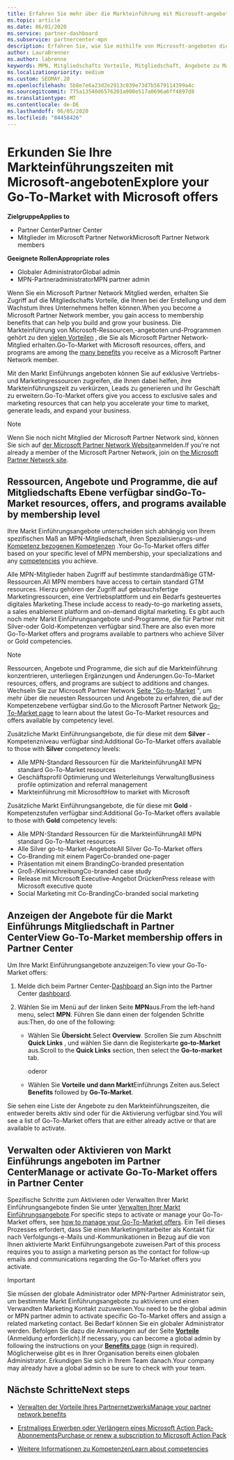 ```yaml
---
title: Erfahren Sie mehr über die Markteinführung mit Microsoft-angeboten
ms.topic: article
ms.date: 06/01/2020
ms.service: partner-dashboard
ms.subservice: partnercenter-mpn
description: Erfahren Sie, wie Sie mithilfe von Microsoft-angeboten die Markteinführungszeit beschleunigen, Leads generieren und Ihr Unternehmen erweitern können.
author: LauraBrenner
ms.author: labrenne
keywords: MPN, Mitgliedschafts Vorteile, Mitgliedschaft, Angebote zu Markteinführungszeiten, Markteinführung mit Microsoft, zu Markt, Goldmitgliedschaft, Silver-Mitgliedschaft
ms.localizationpriority: medium
ms.custom: SEOMAY.20
ms.openlocfilehash: 5b8e7e6a23d2e2913c039e73d7b5679114399a4c
ms.sourcegitcommit: 775a13540d6576201a900e517a0696a6ff4897d8
ms.translationtype: MT
ms.contentlocale: de-DE
ms.lasthandoff: 06/05/2020
ms.locfileid: "84458426"
---
```

# <a name="explore-your-go-to-market-with-microsoft-offers"></a><span data-ttu-id="9247a-104">Erkunden Sie Ihre Markteinführungszeiten mit Microsoft-angeboten</span><span class="sxs-lookup"><span data-stu-id="9247a-104">Explore your Go-To-Market with Microsoft offers</span></span>

<span data-ttu-id="9247a-105">**Zielgruppe**</span><span class="sxs-lookup"><span data-stu-id="9247a-105">**Applies to**</span></span>

- <span data-ttu-id="9247a-106">Partner Center</span><span class="sxs-lookup"><span data-stu-id="9247a-106">Partner Center</span></span>
- <span data-ttu-id="9247a-107">Mitglieder im Microsoft Partner Network</span><span class="sxs-lookup"><span data-stu-id="9247a-107">Microsoft Partner Network members</span></span>

<span data-ttu-id="9247a-108">**Geeignete Rollen**</span><span class="sxs-lookup"><span data-stu-id="9247a-108">**Appropriate roles**</span></span>

- <span data-ttu-id="9247a-109">Globaler Administrator</span><span class="sxs-lookup"><span data-stu-id="9247a-109">Global admin</span></span>
- <span data-ttu-id="9247a-110">MPN-Partneradministrator</span><span class="sxs-lookup"><span data-stu-id="9247a-110">MPN partner admin</span></span>

<span data-ttu-id="9247a-111">Wenn Sie ein Microsoft Partner Network Mitglied werden, erhalten Sie Zugriff auf die Mitgliedschafts Vorteile, die Ihnen bei der Erstellung und dem Wachstum Ihres Unternehmens helfen können.</span><span class="sxs-lookup"><span data-stu-id="9247a-111">When you become a Microsoft Partner Network member, you gain access to membership benefits that can help you build and grow your business.</span></span> <span data-ttu-id="9247a-112">Die Markteinführung von Microsoft-Ressourcen,-angeboten und-Programmen gehört zu den [vielen Vorteilen](https://partner.microsoft.com/manage-your-partner-network-benefits) , die Sie als Microsoft Partner Network-Mitglied erhalten.</span><span class="sxs-lookup"><span data-stu-id="9247a-112">Go-To-Market with Microsoft resources, offers, and programs are among the [many benefits](https://partner.microsoft.com/manage-your-partner-network-benefits) you receive as a Microsoft Partner Network member.</span></span>

<span data-ttu-id="9247a-113">Mit den Markt Einführungs angeboten können Sie auf exklusive Vertriebs-und Marketingressourcen zugreifen, die Ihnen dabei helfen, ihre Markteinführungszeit zu verkürzen, Leads zu generieren und Ihr Geschäft zu erweitern.</span><span class="sxs-lookup"><span data-stu-id="9247a-113">Go-To-Market offers give you access to exclusive sales and marketing resources that can help you accelerate your time to market, generate leads, and expand your business.</span></span>

>[!NOTE]
><span data-ttu-id="9247a-114">Wenn Sie noch nicht Mitglied der Microsoft Partner Network sind, können Sie sich auf [der Microsoft Partner Network Website](https://partner.microsoft.com/membership)anmelden.</span><span class="sxs-lookup"><span data-stu-id="9247a-114">If you're not already a member of the Microsoft Partner Network, join on [the Microsoft Partner Network site](https://partner.microsoft.com/membership).</span></span>

## <a name="go-to-market-resources-offers-and-programs-available-by-membership-level"></a><span data-ttu-id="9247a-115">Ressourcen, Angebote und Programme, die auf Mitgliedschafts Ebene verfügbar sind</span><span class="sxs-lookup"><span data-stu-id="9247a-115">Go-To-Market resources, offers, and programs available by membership level</span></span>

<span data-ttu-id="9247a-116">Ihre Markt Einführungsangebote unterscheiden sich abhängig von Ihrem spezifischen Maß an MPN-Mitgliedschaft, ihren Spezialisierungs-und [Kompetenz bezogenen Kompetenzen](learn-about-competencies.md) .</span><span class="sxs-lookup"><span data-stu-id="9247a-116">Your Go-To-Market offers differ based on your specific level of MPN membership, your specializations and any [competencies](learn-about-competencies.md) you achieve.</span></span>

<span data-ttu-id="9247a-117">Alle MPN-Mitglieder haben Zugriff auf bestimmte standardmäßige GTM-Ressourcen.</span><span class="sxs-lookup"><span data-stu-id="9247a-117">All MPN members have access to certain standard GTM resources.</span></span> <span data-ttu-id="9247a-118">Hierzu gehören der Zugriff auf gebrauchsfertige Marketingressourcen, eine Vertriebsplattform und ein Bedarfs gesteuertes digitales Marketing.</span><span class="sxs-lookup"><span data-stu-id="9247a-118">These include access to ready-to-go marketing assets, a sales enablement platform and on-demand digital marketing.</span></span> <span data-ttu-id="9247a-119">Es gibt auch noch mehr Markt Einführungsangebote und-Programme, die für Partner mit Silver-oder Gold-Kompetenzen verfügbar sind.</span><span class="sxs-lookup"><span data-stu-id="9247a-119">There are also even more Go-To-Market offers and programs available to partners who achieve Silver or Gold competencies.</span></span>

>[!NOTE]
><span data-ttu-id="9247a-120">Ressourcen, Angebote und Programme, die sich auf die Markteinführung konzentrieren, unterliegen Ergänzungen und Änderungen.</span><span class="sxs-lookup"><span data-stu-id="9247a-120">Go-To-Market resources, offers, and programs are subject to additions and changes.</span></span> <span data-ttu-id="9247a-121">Wechseln Sie zur Microsoft Partner Network [Seite "Go-to-Market](https://partner.microsoft.com/membership/go-to-market) ", um mehr über die neuesten Ressourcen und Angebote zu erfahren, die auf der Kompetenzebene verfügbar sind.</span><span class="sxs-lookup"><span data-stu-id="9247a-121">Go to the Microsoft Partner Network [Go-To-Market page](https://partner.microsoft.com/membership/go-to-market) to learn about the latest Go-To-Market resources and offers available by competency level.</span></span>

<span data-ttu-id="9247a-122">Zusätzliche Markt Einführungsangebote, die für diese mit dem **Silver** -Kompetenzniveau verfügbar sind:</span><span class="sxs-lookup"><span data-stu-id="9247a-122">Additional Go-To-Market offers available to those with **Silver** competency levels:</span></span>

- <span data-ttu-id="9247a-123">Alle MPN-Standard Ressourcen für die Markteinführung</span><span class="sxs-lookup"><span data-stu-id="9247a-123">All MPN standard Go-To-Market resources</span></span>
- <span data-ttu-id="9247a-124">Geschäftsprofil Optimierung und Weiterleitungs Verwaltung</span><span class="sxs-lookup"><span data-stu-id="9247a-124">Business profile optimization and referral management</span></span>
- <span data-ttu-id="9247a-125">Markteinführung mit Microsoft</span><span class="sxs-lookup"><span data-stu-id="9247a-125">How to market with Microsoft</span></span>

<span data-ttu-id="9247a-126">Zusätzliche Markt Einführungsangebote, die für diese mit **Gold** -Kompetenzstufen verfügbar sind:</span><span class="sxs-lookup"><span data-stu-id="9247a-126">Additional Go-To-Market offers available to those with **Gold** competency levels:</span></span>

- <span data-ttu-id="9247a-127">Alle MPN-Standard Ressourcen für die Markteinführung</span><span class="sxs-lookup"><span data-stu-id="9247a-127">All MPN standard Go-To-Market resources</span></span>
- <span data-ttu-id="9247a-128">Alle Silver go-to-Market-Angebote</span><span class="sxs-lookup"><span data-stu-id="9247a-128">All Silver Go-To-Market offers</span></span>
- <span data-ttu-id="9247a-129">Co-Branding mit einem Pager</span><span class="sxs-lookup"><span data-stu-id="9247a-129">Co-branded one-pager</span></span>
- <span data-ttu-id="9247a-130">Präsentation mit einem Branding</span><span class="sxs-lookup"><span data-stu-id="9247a-130">Co-branded presentation</span></span>
- <span data-ttu-id="9247a-131">Groß-/Kleinschreibung</span><span class="sxs-lookup"><span data-stu-id="9247a-131">Co-branded case study</span></span>
- <span data-ttu-id="9247a-132">Release mit Microsoft Executive-Angebot Drücken</span><span class="sxs-lookup"><span data-stu-id="9247a-132">Press release with Microsoft executive quote</span></span>
- <span data-ttu-id="9247a-133">Social Marketing mit Co-Branding</span><span class="sxs-lookup"><span data-stu-id="9247a-133">Co-branded social marketing</span></span>

## <a name="view-go-to-market-membership-offers-in-partner-center"></a><span data-ttu-id="9247a-134">Anzeigen der Angebote für die Markt Einführungs Mitgliedschaft in Partner Center</span><span class="sxs-lookup"><span data-stu-id="9247a-134">View Go-To-Market membership offers in Partner Center</span></span>

<span data-ttu-id="9247a-135">Um Ihre Markt Einführungsangebote anzuzeigen:</span><span class="sxs-lookup"><span data-stu-id="9247a-135">To view your Go-To-Market offers:</span></span>

1. <span data-ttu-id="9247a-136">Melde dich beim Partner Center-[Dashboard](https://partner.microsoft.com/dashboard) an.</span><span class="sxs-lookup"><span data-stu-id="9247a-136">Sign into the Partner Center [dashboard](https://partner.microsoft.com/dashboard).</span></span>

2. <span data-ttu-id="9247a-137">Wählen Sie im Menü auf der linken Seite **MPN**aus.</span><span class="sxs-lookup"><span data-stu-id="9247a-137">From the left-hand menu, select **MPN**.</span></span> <span data-ttu-id="9247a-138">Führen Sie dann einen der folgenden Schritte aus:</span><span class="sxs-lookup"><span data-stu-id="9247a-138">Then, do one of the following:</span></span>

    - <span data-ttu-id="9247a-139">Wählen Sie **Übersicht**.</span><span class="sxs-lookup"><span data-stu-id="9247a-139">Select **Overview**.</span></span> <span data-ttu-id="9247a-140">Scrollen Sie zum Abschnitt **Quick Links** , und wählen Sie dann die Registerkarte **go-to-Market** aus.</span><span class="sxs-lookup"><span data-stu-id="9247a-140">Scroll to the **Quick Links** section, then select the **Go-to-market** tab.</span></span>

      <span data-ttu-id="9247a-141">oder</span><span class="sxs-lookup"><span data-stu-id="9247a-141">or</span></span>

    - <span data-ttu-id="9247a-142">Wählen Sie **Vorteile** **und dann Markt**Einführungs Zeiten aus.</span><span class="sxs-lookup"><span data-stu-id="9247a-142">Select **Benefits** followed by **Go-To-Market**.</span></span>

<span data-ttu-id="9247a-143">Sie sehen eine Liste der Angebote zu den Markteinführungszeiten, die entweder bereits aktiv sind oder für die Aktivierung verfügbar sind.</span><span class="sxs-lookup"><span data-stu-id="9247a-143">You will see a list of Go-To-Market offers that are either already active or that are available to activate.</span></span>

## <a name="manage-or-activate-go-to-market-offers-in-partner-center"></a><span data-ttu-id="9247a-144">Verwalten oder Aktivieren von Markt Einführungs angeboten im Partner Center</span><span class="sxs-lookup"><span data-stu-id="9247a-144">Manage or activate Go-To-Market offers in Partner Center</span></span>

<span data-ttu-id="9247a-145">Spezifische Schritte zum Aktivieren oder Verwalten Ihrer Markt Einführungsangebote finden Sie unter [Verwalten Ihrer Markt Einführungsangebote](manage-your-partner-network-benefits.md#manage-go-to-market-offers).</span><span class="sxs-lookup"><span data-stu-id="9247a-145">For specific steps to activate or manage your Go-To-Market offers, see [how to manage your Go-To-Market offers](manage-your-partner-network-benefits.md#manage-go-to-market-offers).</span></span> <span data-ttu-id="9247a-146">Ein Teil dieses Prozesses erfordert, dass Sie einen Marketingmitarbeiter als Kontakt für nach Verfolgungs-e-Mails und-Kommunikationen in Bezug auf die von Ihnen aktivierte Markt Einführungsangebote zuweisen.</span><span class="sxs-lookup"><span data-stu-id="9247a-146">Part of this process requires you to assign a marketing person as the contact for follow-up emails and communications regarding the Go-To-Market offers you activate.</span></span>

>[!IMPORTANT]
><span data-ttu-id="9247a-147">Sie müssen der globale Administrator oder MPN-Partner Administrator sein, um bestimmte Markt Einführungsangebote zu aktivieren und einen Verwandten Marketing Kontakt zuzuweisen.</span><span class="sxs-lookup"><span data-stu-id="9247a-147">You need to be the global admin or MPN partner admin to activate specific Go-To-Market offers and assign a related marketing contact.</span></span> <span data-ttu-id="9247a-148">Bei Bedarf können Sie ein globaler Administrator werden. Befolgen Sie dazu die Anweisungen auf der Seite [**Vorteile**](https://partnercenter.microsoft.com/pcv/partnership/benefits) (Anmeldung erforderlich).</span><span class="sxs-lookup"><span data-stu-id="9247a-148">If necessary, you can become a global admin by following the instructions on your [**Benefits** page](https://partnercenter.microsoft.com/pcv/partnership/benefits) (sign in required).</span></span> <span data-ttu-id="9247a-149">Möglicherweise gibt es in Ihrer Organisation bereits einen globalen Administrator. Erkundigen Sie sich in Ihrem Team danach.</span><span class="sxs-lookup"><span data-stu-id="9247a-149">Your company may already have a global admin so be sure to check with your team.</span></span>

## <a name="next-steps"></a><span data-ttu-id="9247a-150">Nächste Schritte</span><span class="sxs-lookup"><span data-stu-id="9247a-150">Next steps</span></span>

- [<span data-ttu-id="9247a-151">Verwalten der Vorteile Ihres Partnernetzwerks</span><span class="sxs-lookup"><span data-stu-id="9247a-151">Manage your partner network benefits</span></span>](manage-your-partner-network-benefits.md)

- [<span data-ttu-id="9247a-152">Erstmaliges Erwerben oder Verlängern eines Microsoft Action Pack-Abonnements</span><span class="sxs-lookup"><span data-stu-id="9247a-152">Purchase or renew a subscription to Microsoft Action Pack</span></span>](mpn-get-action-pack.md)

- [<span data-ttu-id="9247a-153">Weitere Informationen zu Kompetenzen</span><span class="sxs-lookup"><span data-stu-id="9247a-153">Learn about competencies</span></span>](learn-about-competencies.md)
